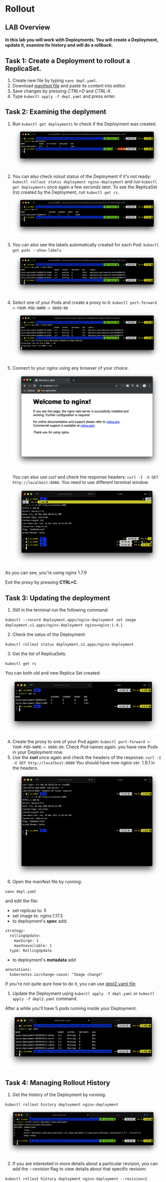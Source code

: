 <br><br>
<br><br>
<br><br>

# Rollout

## LAB Overview

#### In this lab you will work with Deployments. You will create a Deployment, update it, examine its history and will do a rollback.

## Task 1: Create a Deployment to rollout a ReplicaSet.

1. Create new file by typing ``nano depl.yaml``.
2. Download [manifest file](./files/depl.yaml) and paste its content into editor.
3. Save changes by pressing *CTRL+O* and *CTRL-X*.
4. Type ``kubectl apply -f depl.yaml`` and press enter.

## Task 2: Examinig the deplyment

1. Run ``kubectl get deployments`` to check if the Deployment was created.
![img](./img/deployment1.png)

2. You can also check rolout status of the Deployment if it's not ready:
``
kubectl rollout status deployment nginx-deployment
``
and run ``kubectl get deployments`` once again a few seconds later.
To see the ReplicaSet (rs) created by the Deployment, run ``kubectl get rs``.
![img](./img/deployment-rs.png)
3. You can also see the labels automatically created for each Pod:
``
kubectl get pods --show-labels
``
![img](./img/deployment-labels.png)
4. Select one of your Pods and create a proxy to it:
``
kubectl port-forward <-YOUR-POD-NAME-> 8080:80
``
![img](./img/deployment-proxy.png)
5. Connect to your *nginx* using any browser of your choice.
![img](./img/deployment-version1.png)
<br><br>
You can also use *curl* and check the response headers: ``curl -I -X GET http://localhost:8080``. You need to use different terminal window.
![img](./img/version1-headers.png)

As you can see, you're using nginx 1.7.9

Exit the proxy by pressing **CTRL+C**.

## Task 3: Updating the deployment

1. Still in the terminal run the following command:

``
kubectl --record deployment.apps/nginx-deployment set image deployment.v1.apps/nginx-deployment nginx=nginx:1.9.1
``

2. Check the satus of the Deployment: 

``kubectl rollout status deployment.v1.apps/nginx-deployment
``

3. Get the list of ReplicaSets:

``
kubectl get rs
``

You can both old and new Replica Set created:
![img](./img/deployment-rs2.png)


4. Create the proxy to one of your Pod again: ``kubectl port-forward <-YOUR-POD-NAME-> 8080:80``.
Check Pod names again. you have new Pods in your Deployment now.
5. Use the **curl** once again and check the headers of the response:
``
curl -I -X GET http://localhost:8080
``
You should have now *nginx* ver. 1.9.1 in the headers.
![img](./img/headers2.png)
6. Open the manifest file by running:

``
nano depl.yaml
``

and edit the file:
* set replicas to: 5
* set image to: nginx:1.17.3
* to deployment's **spec** add:
```
strategy:
  rollingUpdate:
    maxSurge: 1
    maxUnavailable: 1
  type: RollingUpdate
```
* to deployment's **metadata** add

```
annotations:
  kubernetes.io/change-cause: "Image change"
```
If you're not quite qure how to do it, you can use [depl2.yaml file](depl2.yaml)

1. Update the Deployment using ``kubectl apply -f depl.yaml`` or ``kubectl apply -f depl2.yaml`` command.

After a while you'll have 5 pods running inside your Deployment.
![img](./img/pods2.png)

## Task 4: Managing Rollout History

1. Get the history of the Deployment by running:

``
kubectl rollout history deployment nginx-deployment
``
![img](./img/h1.png)

2. If you are interested in more details about a particular revision, you can add the *--revision* flag to view details about that specific revision:

``kubectl rollout history deployment nginx-deployment --revision=2``

![img](./img/det.png)

3. Undo the last rollout by running:

``
kubectl rollout undo deployments nginx-deployment
``

4. Check the history of Deployments

``
kubectl rollout history deployment nginx-deployment
``
![img](./img/h1.png)

As you notices, there is no longer Deployment 2, and Deployment 4 was added. Now we have revisions 1,3 and 4.

5. Rollback to revision 3 by running

``
kubectl rollout undo deployments nginx-deployment --to-revision=3
``
and check the history: ``kubectl rollout history deployment nginx-deployment``
![img](./img/hi3.png)

6. Please delete the Deployment:

``
kubectl delete deployment nginx-deployment
``

## END LAB